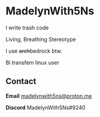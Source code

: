 # MadelynWith5Ns

I write trash code

Living, Breathing Stereotype

I use ~~arch~~bedrock btw.

Bi transfem linux user

## Contact

**Email** madelynwith5ns@proton.me

**Discord** MadelynWith5Ns#9240
